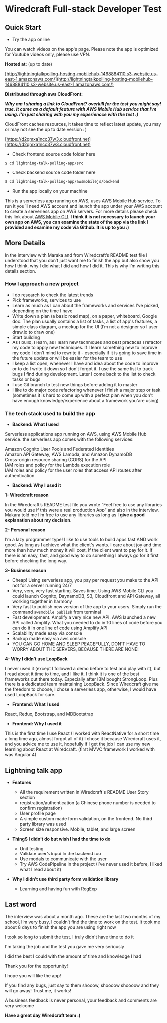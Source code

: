 # Wiredcraft Full-stack Developer Test

## Quick Start

- Try the app online 
 
You can watch videos on the app's page. Please note the app is optimized for Youtube videos only, please use VPN.

**Hosted at:** (up to date)

[http://lightningtalkpolling-hosting-mobilehub-1468884110.s3-website.us-east-1.amazonaws.com/](http://lightningtalkpolling-hosting-mobilehub-1468884110.s3-website.us-east-1.amazonaws.com/)

**Distributed through aws CloudFront:**

***Why am I sharing a link to CloudFront? overkill for the test you might say! true. It came as a default feature with AWS Mobile Hub service that I'm using. I'm just sharing with you my experiencce with the test :)***

CloudFront caches resources, it takes time to reflect latest update, you may or may not see the up to date version :(  

[https://d2qmxa1ncc37w3.cloudfront.net](https://d2qmxa1ncc37w3.cloudfront.net)


- Check frontend source code folder here

```sh
$ cd lightning-talk-polling-app/src
```

- Check backend source code folder here
```sh
$ cd lightning-talk-polling-app/awsmobilejs/backend
```
- Run the app locally on your machine 
 
This is a serverless app running on AWS, uses AWS Mobile Hub service. To run it you’ll need AWS account and launch the app under your AWS account to create a serverless app on AWS servers. For more details please check this link about [AWS Mobile CLI](https://docs.aws.amazon.com/aws-mobile/latest/developerguide/aws-mobile-cli-reference.html). **I think it is not necessary to launch your own app on AWS, you can examine the state of the app via the link I provided and examine my code via Github. It is up to you :)**

## More Details

In the interview with Maraka and from Wiredcraft’s README test file I understood that you don’t just want me to finish the app but also show you how I think, why I did what I did and how I did it. This is why I’m writing this details section.

### How I approach a new project

- I do research to check the latest trends
- Pick frameworks, services to use
- Learn as much as I can about the frameworks and services I’ve picked, depending on the time I have
- Write down a plan (a basic road map), on a paper, whiteboard, Google doc. The plan usually contains a list of tasks, a list of app's features, a simple class diagram, a mockup for the UI (I’m not a designer so I user draw.io to draw one)
- Start building
- As I build, I learn, as I learn new techniques and best practices I refactor my code to apply new techniques. If I learn something new to improve my code I don’t mind to rewrite it - especially if it is going to save time in the future update or will be easier for the team to use
- I keep a list open, whenever I have and idea about the code to improve or to do I write it down so I don’t forgot it. I use the same list to track bugs I find during development. Later I come back to the list to check tasks or bugs
- I use Git branch to test new things before adding it to master
- I like to do major code refactoring whenever I finish a major step or task (sometimes it is hard to come up with a perfect plan when you don't have enough knowledge/experience about a framework you'are using) 

### The tech stack used to build the app

- **Backend: What I used**

Serverless applications app running on AWS, using AWS Mobile Hub service. the serverless app 
comes with the following services:

Amazon Cognito User Pools and Federated Identities  
Amazon API Gateway, AWS Lambda, and Amazon DynamoDB  
Cross-origin resource sharing (CORS) for the API  
IAM roles and policy for the Lambda execution role  
IAM roles and policy for the user roles that access API routes after authentication  

- **Backend: Why I used it**

**1- Wiredcraft reason**

In the Wiredcraft’s README test file you wrote “Feel free to use any libraries you would use if this were a real production App” and also in the interview, Makara told me I’m free to use any libraries as long as I **give a good explanation about my decision**.

**2- Personal reason**

I’m a lazy programmer type! I like to use tools to build apps fast AND work good. As long as I achieve what the client's wants. I care about joy and time more than how much money it will cost, If the client want to pay for it. If there is an easy, fast, and good way to do something I always go for it first before checking the long way.

**3- Business reason**
- Cheap! Using serverless app, you pay per request you make to the API not for a server running 24/7
- Very, very, very fast starting. Saves time. Using AWS Mobile CLI you could launch Cognito, DaynamoDB, S3, Cloudfront and API Gateway, all working together in harmony
- Very fast to publish new version of the app to your users. Simply run the command `awsmobile publish` from terminal
- Fast development. Amplify a very nice new API. AWS launched a new API called Amplify. What you needed to do in 10 lines of code before you can do it in one line of code using Amplify API
- Scalability made easy via console
- Backup made easy via aws console
- YOU CAN GO HOME AND SLEEP PEACEFULLY, DON’T HAVE TO WORRY ABOUT THE SERVERS, BECAUSE THERE ARE NONE!

**4- Why I didn’t use LoopBack**

I never used it (except I followed a demo before to test and play with it), but I read about it time to time, and I like it. I think it is one of the best frameworks out there today. Especially after IBM bought StrongLoop. Plus there is a dedicated team maintaining LoopBack. 
Since Wiredcraft give me the freedom to choose, I chose a serverless app, otherwise, I would 
have used LoopBack for sure.


- **Frontend: What I used**

React, Redux, Bootstrap, and MDBootstrap

- **Frontend: Why I used it**

This is the first time I use React (I worked with ReactNative for a short time a long time ago, almost forgot all of it) I chose it because  Wiredcraft uses it, and you advice me to use it, hopefully if I get the job I can use my new learning about React at Wiredcraft. (first MVVC framework I worked with was Angular 4)

## Lightning talk app 

- **Features**

    - All the requirement written in Wiredcraft's README User Story section
    - registration/authentication (a Chinese phone number is needed to confirm registration)
    - User profile page
    - A simple custom made form validation, on the frontend. No third party library was used
    - Screen size responsive. Mobile, tablet, and large screen

- **ThingS I didn’t do but wish I had the time to do**

    - Unit testing
    - Validate user’s input in the backend too
    - Use modals to communicate with the user
    - Try AWS CodePipeline in the project (I’ve never used it before, I liked what I read about it)

- **Why I didn’t use third party form validation library**

    - Learning and having fun with RegExp 

## Last word

The interview was about a month ago. These are the last two months of my school, I’m very busy, I couldn’t find the time to work on the test. It took me about 8 days to finish the app you are using right now

I took so long to submit the test. I truly didn't have time to do it

I'm taking the job and the test you gave me very seriously

I did the best I could with the amount of time and knowledge I had

Thank you for the opportunity!

I hope you will like the app!

If you find any bugs, just say to them shooow, shoooow shoooow and they will go away! Trust me, it works!

A business feedback is never personal, your feedback and comments are very welcome

**Have a great day Wiredcraft team :)**
